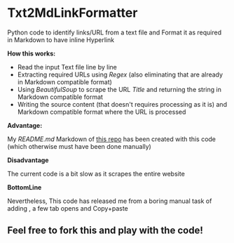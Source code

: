 # Txt2MdLinkFormatter
Python code to identify links/URL from a text file and Format it as required in Markdown to have inline Hyperlink

**How this works:**

* Read the input Text file line by line
* Extracting required URLs using *Regex* (also eliminating that are already in Markdown compatible format)
* Using *BeautifulSoup* to scrape the URL *Title* and returning the string in Markdown compatible format
* Writing the source content (that doesn't requires processing as it is) and Markdown compatible format where the URL is processed

**Advantage:**

My *README.md* Markdown of [this repo](https://github.com/amrrs/For-Data-Science-Beginners) has been created with this code (which otherwise must have been done manually)

**Disadvantage**

The current code is a bit slow as it scrapes the entire website

**BottomLine**

Nevertheless, This code has released me from a boring manual task of adding [](), a few tab opens and Copy+paste

## Feel free to fork this and play with the code! 

